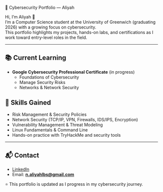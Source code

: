 🔐 Cybersecurity Portfolio — Aliyah

Hi, I’m Aliyah 👋  
I’m a Computer Science student at the University of Greenwich (graduating 2026) with a growing focus on cybersecurity.  
This portfolio highlights my projects, hands-on labs, and certifications as I work toward entry-level roles in the field.

---

## 📚 Current Learning
- **Google Cybersecurity Professional Certificate** (in progress)  
  - Foundations of Cybersecurity  
  - Manage Security Risks  
  - Networks & Network Security  

## 🧰 Skills Gained
- Risk Management & Security Policies  
- Network Security (TCP/IP, VPN, Firewalls, IDS/IPS, Encryption)  
- Vulnerability Management & Threat Modeling  
- Linux Fundamentals & Command Line  
- Hands-on practice with TryHackMe and security tools  

---

## 📬 Contact
- [LinkedIn](https://www.linkedin.com/in/aliyah-lubis)  
- Email: **n.aliyahlbs@gmail.com**

⭐️ This portfolio is updated as I progress in my cybersecurity journey.

